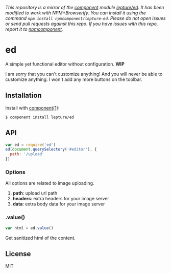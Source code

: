 *This repository is a mirror of the [component](http://component.io) module [lepture/ed](http://github.com/lepture/ed). It has been modified to work with NPM+Browserify. You can install it using the command `npm install npmcomponent/lepture-ed`. Please do not open issues or send pull requests against this repo. If you have issues with this repo, report it to [npmcomponent](https://github.com/airportyh/npmcomponent).*
# ed

A simple yet functional editor without configuration. **WIP**

I am sorry that you can't customize anything! And you will never be able
to customize anything. I won't add any more buttons on the toolbar.

## Installation

Install with [component(1)](http://component.io):

    $ component install lepture/ed

## API

```js
var ed = require('ed')
ed(document.querySelectory('#editor'), {
  path: '/upload'
})
```

### Options

All options are related to image uploading.

1. **path**: upload url path
2. **headers**: extra headers for your image server
3. **data**: extra body data for your image server

### .value()

```js
var html = ed.value()
```

Get sanitized html of the content.

## License

MIT
